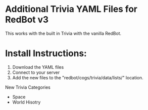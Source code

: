# Additional Trivia YAML Files for RedBot v3

This works with the built in Trivia with the vanilla RedBot. 

# Install Instructions:
1. Download the YAML files
2. Connect to your server
3. Add the new files to the "redbot/cogs/trivia/data/lists/" location.

New Trivia Categories
 - Space
 - World Hisotry
